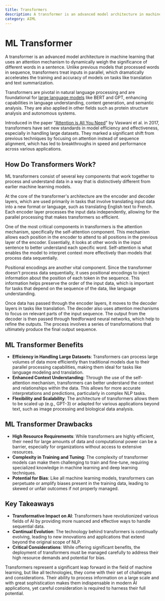 ```yaml
---
title: Transformers
description: A transformer is an advanced model architecture in machine learning that uses an attention mechanism to dynamically weigh the significance of different words in a sentence. 
category: AIML
---
```


# ML Transformer

A transformer is an advanced model architecture in machine learning that uses an attention mechanism to dynamically weigh the significance of different words in a sentence. Unlike previous models that processed words in sequence, transformers treat inputs in parallel, which dramatically accelerates the training and accuracy of models on tasks like translation and text summarization. 

Transformers are pivotal in natural language processing and are foundational for [large language models](https://code.pieces.app/whitepapers/getting-started-with-large-language-models-llms) like BERT and GPT, enhancing capabilities in language understanding, content generation, and semantic analysis. They are also applied in other fields such as protein structure analysis and autonomous systems.

Introduced in the paper "[Attention is All You Need](https://arxiv.org/abs/1706.03762)" by Vaswani et al. in 2017, transformers have set new standards in model efficiency and effectiveness, especially in handling large datasets. They marked a significant shift from previous techniques by focusing on attention instead of sequence alignment, which has led to breakthroughs in speed and performance across various applications.

## How Do Transformers Work?

ML transformers consist of several key components that work together to process and understand data in a way that is distinctively different from earlier machine learning models. 

At the core of the transformer's architecture are the encoder and decoder layers, which are used primarily in tasks that involve translating input data into a new format or language, such as translating English text to French. Each encoder layer processes the input data independently, allowing for the parallel processing that makes transformers so efficient.

One of the most critical components in transformers is the attention mechanism, specifically the self-attention component. This mechanism allows each position in the encoder to attend to all positions in the previous layer of the encoder. Essentially, it looks at other words in the input sentence to better understand each specific word. Self-attention is what enables the model to interpret context more effectively than models that process data sequentially.

Positional encodings are another vital component. Since the transformer doesn't process data sequentially, it uses positional encodings to inject information about the position of each token in the sequence. This information helps preserve the order of the input data, which is important for tasks that depend on the sequence of the data, like language understanding.

Once data has passed through the encoder layers, it moves to the decoder layers in tasks like translation. The decoder also uses attention mechanisms to focus on relevant parts of the input sequence. The output from the decoder is then passed through feedforward neural networks, which help to refine the outputs. The process involves a series of transformations that ultimately produce the final output sequence.

## ML Transformer Benefits

* **Efficiency in Handling Large Datasets**: Transformers can process large volumes of data more efficiently than traditional models due to their parallel processing capabilities, making them ideal for tasks like language modeling and translation​​.
* **Enhanced Context Understanding**: Through the use of the self-attention mechanism, transformers can better understand the context and relationships within the data. This allows for more accurate interpretations and predictions, particularly in complex NLP tasks​​.
* **Flexibility and Scalability**: The architecture of transformers allows them to be scaled up (e.g., GPT-3) or adapted for various applications beyond text, such as image processing and biological data analysis​.

## ML Transformer Drawbacks

* **High Resource Requirements**: While transformers are highly efficient, their need for large amounts of data and computational power can be a barrier, especially for organizations without access to extensive resources​.
* **Complexity in Training and Tuning**: The complexity of transformer models can make them challenging to train and fine-tune, requiring specialized knowledge in machine learning and deep learning techniques​​.
* **Potential for Bias**: Like all machine learning models, transformers can perpetuate or amplify biases present in the training data, leading to skewed or unfair outcomes if not properly managed​​.

## Key Takeaways

* **Transformative Impact on AI**: Transformers have revolutionized various fields of AI by providing more nuanced and effective ways to handle sequential data.
* **Continual Evolution**: The technology behind transformers is continually evolving, leading to new innovations and applications that extend beyond the original scope of NLP.
* **Critical Considerations**: While offering significant benefits, the deployment of transformers must be managed carefully to address their high resource demands and potential for bias.

Transformers represent a significant leap forward in the field of machine learning, but like all technologies, they come with their set of challenges and considerations. Their ability to process information on a large scale and with great sophistication makes them indispensable in modern AI applications, yet careful consideration is required to harness their full potential.
